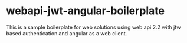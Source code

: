 # webapi-jwt-angular-boilerplate
This is a sample boilerplate for web solutions using web api 2.2 with jtw based authentication and angular as a web client.

